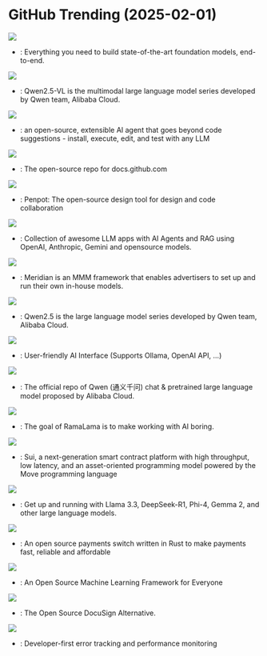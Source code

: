 # GitHub Trending (2025-02-01)

![](https://img.shields.io/badge/Python-New%20103-green?style=flat-square&logo=appveyor)
- [](https://github.comundefined): Everything you need to build state-of-the-art foundation models, end-to-end.

![](https://img.shields.io/badge/Jupyter%20Notebook-New%20255-green?style=flat-square&logo=appveyor)
- [](https://github.comundefined): Qwen2.5-VL is the multimodal large language model series developed by Qwen team, Alibaba Cloud.

![](https://img.shields.io/badge/Rust-New%20668-green?style=flat-square&logo=appveyor)
- [](https://github.comundefined): an open-source, extensible AI agent that goes beyond code suggestions - install, execute, edit, and test with any LLM

![](https://img.shields.io/badge/TypeScript-New%2031-green?style=flat-square&logo=appveyor)
- [](https://github.comundefined): The open-source repo for docs.github.com

![](https://img.shields.io/badge/Clojure-New%2059-green?style=flat-square&logo=appveyor)
- [](https://github.comundefined): Penpot: The open-source design tool for design and code collaboration

![](https://img.shields.io/badge/Python-New%20135-green?style=flat-square&logo=appveyor)
- [](https://github.comundefined): Collection of awesome LLM apps with AI Agents and RAG using OpenAI, Anthropic, Gemini and opensource models.

![](https://img.shields.io/badge/Python-New%20148-green?style=flat-square&logo=appveyor)
- [](https://github.comundefined): Meridian is an MMM framework that enables advertisers to set up and run their own in-house models.

![](https://img.shields.io/badge/Shell-New%201-green?style=flat-square&logo=appveyor)
- [](https://github.comundefined): Qwen2.5 is the large language model series developed by Qwen team, Alibaba Cloud.

![](https://img.shields.io/badge/JavaScript-New%20884-green?style=flat-square&logo=appveyor)
- [](https://github.comundefined): User-friendly AI Interface (Supports Ollama, OpenAI API, ...)

![](https://img.shields.io/badge/Python-New%20142-green?style=flat-square&logo=appveyor)
- [](https://github.comundefined): The official repo of Qwen (通义千问) chat & pretrained large language model proposed by Alibaba Cloud.

![](https://img.shields.io/badge/Shell-New%20283-green?style=flat-square&logo=appveyor)
- [](https://github.comundefined): The goal of RamaLama is to make working with AI boring.

![](https://img.shields.io/badge/Rust-New%2012-green?style=flat-square&logo=appveyor)
- [](https://github.comundefined): Sui, a next-generation smart contract platform with high throughput, low latency, and an asset-oriented programming model powered by the Move programming language

![](https://img.shields.io/badge/Go-New%20900-green?style=flat-square&logo=appveyor)
- [](https://github.comundefined): Get up and running with Llama 3.3, DeepSeek-R1, Phi-4, Gemma 2, and other large language models.

![](https://img.shields.io/badge/Rust-New%20203-green?style=flat-square&logo=appveyor)
- [](https://github.comundefined): An open source payments switch written in Rust to make payments fast, reliable and affordable

![](https://img.shields.io/badge/C%2B%2B-New%2040-green?style=flat-square&logo=appveyor)
- [](https://github.comundefined): An Open Source Machine Learning Framework for Everyone

![](https://img.shields.io/badge/TypeScript-New%2081-green?style=flat-square&logo=appveyor)
- [](https://github.comundefined): The Open Source DocuSign Alternative.

![](https://img.shields.io/badge/Python-New%2017-green?style=flat-square&logo=appveyor)
- [](https://github.comundefined): Developer-first error tracking and performance monitoring

